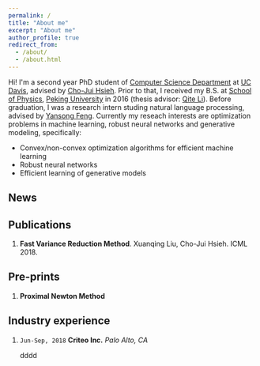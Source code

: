```yaml
---
permalink: /
title: "About me"
excerpt: "About me"
author_profile: true
redirect_from: 
  - /about/
  - /about.html
---
```


Hi! I'm a second year PhD student of [Computer Science Department](http://www.cs.ucdavis.edu/) at [UC Davis](https://www.ucdavis.edu/), advised by [Cho-Jui Hsieh](http://www.stat.ucdavis.edu/~chohsieh/rf/). Prior to that, I received my B.S. at [School of Physics](http://www.phy.pku.edu.cn/English.html), [Peking University](http://english.pku.edu.cn/) in 2016 (thesis advisor: [Qite Li](http://www.phy.pku.edu.cn/~liqt/index.html)). Before graduation, I was a research intern studing natural language processing, advised by [Yansong Feng](https://sites.google.com/site/ysfeng/home). Currently my reseach interests are optimization problems in machine learning, robust neural networks and generative modeling, specifically:

+ Convex/non-convex optimization algorithms for efficient machine learning
+ Robust neural networks
+ Efficient learning of generative models

## News

## Publications
1. **Fast Variance Reduction Method**. Xuanqing Liu, Cho-Jui Hsieh. ICML 2018.


## Pre-prints
1. **Proximal Newton Method**


## Industry experience
1. `Jun-Sep, 2018` **Criteo Inc.** *Palo Alto, CA*
    
    dddd
